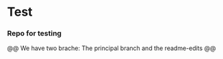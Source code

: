 # Test
### Repo for testing  
  
@@ We have two brache: The principal branch and the readme-edits @@  
